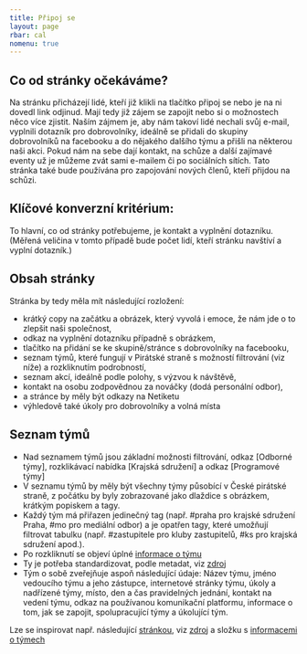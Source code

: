 ```yaml
---
title: Připoj se
layout: page
rbar: cal
nomenu: true
---
```


## Co od stránky očekáváme?

Na stránku přicházejí lidé, kteří již klikli na tlačítko připoj se nebo je na ni dovedl link odjinud. Mají tedy již zájem se zapojit nebo si o možnostech něco více zjistit. Naším zájmem je, aby nám takoví lidé nechali svůj e-mail, vyplnili dotazník pro dobrovolníky, ideálně se přidali do skupiny dobrovolníků na facebooku a do nějakého dalšího týmu a přišli na některou naši akci. Pokud nám na sebe dají kontakt, na schůze a další zajímavé eventy už je můžeme zvát sami e-mailem či po sociálních sítích. Tato stránka také bude používána pro zapojování nových členů, kteří přijdou na schůzi.

## Klíčové konverzní kritérium:

To hlavní, co od stránky potřebujeme, je kontakt a vyplnění dotazníku. (Měřená veličina v tomto případě bude počet lidí, kteří stránku navštíví a vyplní dotazník.)

## Obsah stránky

Stránka by tedy měla mít následující rozložení:

- krátký copy na začátku a obrázek, který vyvolá i emoce, že nám jde o to zlepšit naši společnost,
- odkaz na vyplnění dotazníku případně s obrázkem,
- tlačítko na přidání se ke skupině/stránce s dobrovolníky na facebooku,
- seznam týmů, které fungují v Pirátské straně s možností filtrování (viz níže) a rozkliknutím podrobností,
- seznam akcí, ideálně podle polohy, s výzvou k návštěvě,
- kontakt na osobu zodpovědnou za nováčky (dodá personální odbor),
- a stránce by měly být odkazy na Netiketu
- výhledově také úkoly pro dobrovolníky a volná místa

## Seznam týmů

- Nad seznamem týmů jsou základní možnosti filtrování, odkaz [Odborné týmy], rozklikávací nabídka [Krajská sdružení] a odkaz [Programové týmy]
- V seznamu týmů by měly být všechny týmy působící v České pirátské straně, z počátku by byly zobrazované jako dlaždice s obrázkem, krátkým popiskem a tagy.
- Každý tým má přiřazen jedinečný tag (např. #praha pro krajské sdružení Praha, #mo pro mediální odbor) a je opatřen tagy, které umožňují filtrovat tabulku (např. #zastupitele pro kluby zastupitelů, #ks pro krajská sdružení apod.).
- Po rozkliknutí se objeví úplné [informace o týmu](https://praha.pirati.cz/pripoj-se/2016-07-07-prazsti-zastupitele/)
- Ty je potřeba standardizovat, podle metadat, viz [zdroj](https://github.com/pirati-web/praha.pirati.cz/edit/gh-pages/_projects/2016-07-07-prazsti-zastupitele.md)
- Tým o sobě zveřejňuje aspoň následující údaje: Název týmu, jméno vedoucího týmu a jeho zástupce, internetové stránky týmu, úkoly a nadřízené týmy, místo, den a čas pravidelných jednání, kontakt na vedení týmu, odkaz na používanou komunikační platformu, informace o tom, jak se zapojit, spolupracující týmy a úkolující tým.  



Lze se inspirovat např. následující [stránkou](https://praha.pirati.cz/pripoj-se/), viz [zdroj](https://github.com/pirati-web/praha.pirati.cz/blob/gh-pages/pripoj-se/index.html)
a složku s [informacemi o týmech](https://github.com/pirati-web/praha.pirati.cz/tree/gh-pages/_projects)
